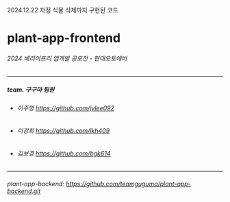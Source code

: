 2024.12.22 자정 식물 삭제까지 구현된 코드


# plant-app-frontend
###### 2024 베리어프리 앱개발 공모전 - 현대오토에버
---
##### team. 구구마 팀원
* ###### 이주영 https://github.com/jylee092
* ###### 이강희 https://github.com/lkh409
* ###### 김보경 https://github.com/bgk614
---
###### plant-app-backend: https://github.com/teamguguma/plant-app-backend.git
